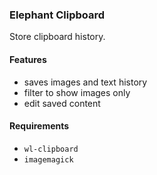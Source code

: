 ### Elephant Clipboard

Store clipboard history.

#### Features

- saves images and text history
- filter to show images only
- edit saved content

#### Requirements

- `wl-clipboard`
- `imagemagick`
